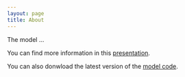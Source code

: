 ```yaml
---
layout: page
title: About
---
```


The model ...

You can find more information in this [presentation]({{site.baseurl}}/assets/presentation.pptx).

You  can also donwload the latest version of the [model code](code.html).